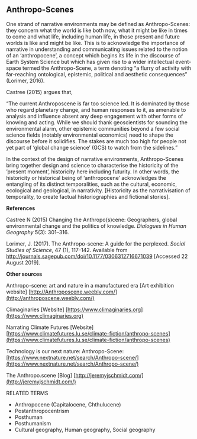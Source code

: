 ## Anthropo-Scenes

One strand of narrative environments may be defined as Anthropo-Scenes: they concern what the world is like both now, what it might be like in times to come and what life, including human life, in those present and future worlds is like and might be like. This is to acknowledge the importance of narrative in understanding and communicating issues related to the notion of an ‘anthropocene’, a concept which begins its life in the discourse of Earth System Science but which has given rise to a wider intellectual event-space termed the Anthropo-Scene, a term denoting “a flurry of activity with far-reaching ontological, epistemic, political and aesthetic consequences” (Lorimer, 2016).

Castree (2015) argues that,

“The current Anthroposcene is far too science led. It is dominated by those who regard planetary change, and human responses to it, as amenable to analysis and influence absent any deep engagement with other forms of knowing and acting. While we should thank geoscientists for sounding the environmental alarm, other epistemic communities beyond a few social science fields (notably environmental economics) need to shape the discourse before it solidifies. The stakes are much too high for people not yet part of ‘global change science’ (GCS) to watch from the sidelines.”

In the context of the design of narrative environments, Anthropo-Scenes bring together design and science to characterise the historicity of the ’present moment’, historicity here including futurity. In other words, the historicity or historical being of ‘anthropocene’ acknowledges the entangling of its distinct temporalities, such as the cultural, economic, ecological and geological, in narrativity. [Historicity as the narrativisation of temporality, to create factual historiographies and fictional stories].

**References**

Castree N (2015) Changing the Anthropo(s)cene: Geographers, global environmental change and the politics of knowledge. _Dialogues in Human Geography_ 5(3): 301–316.

Lorimer, J. (2017). The Anthropo-scene: A guide for the perplexed. _Social Studies of Science_, 47 (1), 117–142\. Available from http://journals.sagepub.com/doi/10.1177/0306312716671039 [Accessed 22 August 2019].

**Other sources**

Anthropo-scene: art and nature in a manufactured era [Art exhibition website] [http://Anthroposcene.weebly.com/](http://anthroposcene.weebly.com/)<span class="Apple-converted-space"></span>

Climaginaries [Website] [https://www.climaginaries.org](https://www.climaginaries.org)

Narrating Climate Futures [Website] [https://www.climatefutures.lu.se/climate-fiction/anthropo-scenes](https://www.climatefutures.lu.se/climate-fiction/anthropo-scenes)

Technology is our next nature: Anthropo-Scene: [https://www.nextnature.net/search/Anthropo-scene/](https://www.nextnature.net/search/Anthropo-scene/)<span class="Apple-converted-space"></span>

The Anthropo.scene [Blog] [http://jeremyjschmidt.com/](http://jeremyjschmidt.com/)

RELATED TERMS

* Anthropocene (Capitalocene, Chthulucene)
* Postanthropocentrism
* Posthuman
* Posthumanism
* Cultural geography, Human geography, Social geography

